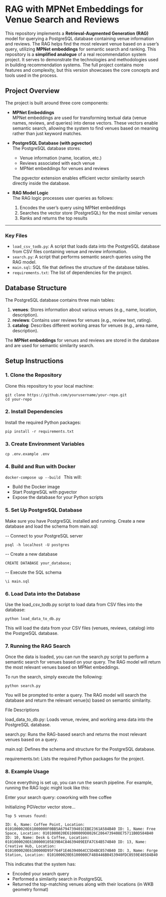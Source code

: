 # RAG with MPNet Embeddings for Venue Search and Reviews

This repository implements a **Retrieval-Augmented Generation (RAG)** model for querying a PostgreSQL database containing venue information and reviews. The RAG helps find the most relevant venue based on a user’s query, utilizing **MPNet embeddings** for semantic search and ranking. This repository is a **simplified analogue** of a real recommendation system project. It serves to demonstrate the technologies and methodologies used in building recommendation systems. The full project contains more features and complexity, but this version showcases the core concepts and tools used in the process.

## Project Overview

The project is built around three core components:

- **MPNet Embeddings**  
  MPNet embeddings are used for transforming textual data (venue names, reviews, and queries) into dense vectors. These vectors enable semantic search, allowing the system to find venues based on meaning rather than just keyword matches.

- **PostgreSQL Database (with pgvector)**  
  The PostgreSQL database stores:
  - Venue information (name, location, etc.)
  - Reviews associated with each venue
  - MPNet embeddings for venues and reviews

  The pgvector extension enables efficient vector similarity search directly inside the database.

- **RAG Model Logic**  
  The RAG logic processes user queries as follows:
  1. Encodes the user’s query using MPNet embeddings
  2. Searches the vector store (PostgreSQL) for the most similar venues
  3. Ranks and returns the top results

---

### Key Files

- `load_csv_todb.py`: A script that loads data into the PostgreSQL database from CSV files containing venue and review information.
- `search.py`: A script that performs semantic search queries using the RAG model.
- `main.sql`: SQL file that defines the structure of the database tables.
- `requirements.txt`: The list of dependencies for the project.
  
## Database Structure

The PostgreSQL database contains three main tables:

1. **venues**: Stores information about various venues (e.g., name, location, description).
2. **reviews**: Contains user reviews for venues (e.g., review text, rating).
3. **catalog**: Describes different working areas for venues (e.g., area name, description).

The **MPNet embeddings** for venues and reviews are stored in the database and are used for semantic similarity search.

## Setup Instructions

### 1. Clone the Repository

Clone this repository to your local machine:

```
git clone https://github.com/yourusername/your-repo.git
cd your-repo
```

### 2. Install Dependencies
Install the required Python packages:

```
pip install -r requirements.txt

```

### 3. Create Environment Variables

`cp .env.example .env
`

### 4. Build and Run with Docker

`docker-compose up --build
`
This will:
- Build the Docker image
- Start PostgreSQL with pgvector
- Expose the database for your Python scripts

### 5. Set Up PostgreSQL Database
Make sure you have PostgreSQL installed and running. Create a new database and load the schema from main.sql:


-- Connect to your PostgreSQL server
```
psql -h localhost -U postgres
```
-- Create a new database
```
CREATE DATABASE your_database;
```
-- Execute the SQL schema
```
\i main.sql
```
### 6. Load Data into the Database
Use the load_csv_todb.py script to load data from CSV files into the database:

```
python load_data_to_db.py
```
This will load the data from your CSV files (venues, reviews, catalog) into the PostgreSQL database.

### 7. Running the RAG Search

Once the data is loaded, you can run the search.py script to perform a semantic search for venues based on your query. The RAG model will return the most relevant venues based on MPNet embeddings.

To run the search, simply execute the following:

```
python search.py
```
You will be prompted to enter a query. The RAG model will search the database and return the relevant venue(s) based on semantic similarity.

File Descriptions

load_data_to_db.py: Loads venue, review, and working area data into the PostgreSQL database.

search.py: Runs the RAG-based search and returns the most relevant venues based on a query.

main.sql: Defines the schema and structure for the PostgreSQL database.

requirements.txt: Lists the required Python packages for the project.

### 8. Example Usage

Once everything is set up, you can run the search pipeline. For example, running the RAG logic might look like this:

Enter your search query: coworking with free coffee

Initializing PGVector vector store...

`Top 5 venues found:`

`ID: 6, Name: Coffee Point, Location: 0101000020E61000000F0BB5A6794739401CEBE2361A584B40
ID: 1, Name: Free Space, Location: 0101000020E61000009D8026C2864739408E75711B0D584B40
ID: 10, Name: Desk & Coffee, Location: 0101000020E6100000105839B4C84639409EEFA7C64B574B40
ID: 13, Name: Creative Hub, Location: 0101000020E6100000D95F764F1E46394064CC5D4BC8574B40
ID: 3, Name: Forge Station, Location: 0101000020E6100000CF488446B0453940FDC0559E40584B40`

This indicates that the system has:

- Encoded your search query
- Performed a similarity search in PostgreSQL
- Returned the top-matching venues along with their locations (in WKB geometry format)
